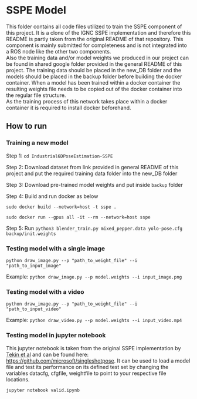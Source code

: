 # SSPE Model
This folder contains all code files utilized to train the SSPE component of this project. It is a clone of the IGNC SSPE implementation and therefore this README is partly taken from the original README of that repository. This component is mainly submitted for completeness and is not integrated into a ROS node like the other two components. </br>
Also the training data and/or model weights we produced in our project can be found in shared google folder provided in the general README of this project. The training data should be placed in the new_DB folder and the models should be placed in the backup folder before building the docker container. When a model has been trained within a docker container the resulting weights file needs to be copied out of the docker container into the regular file structure.</br>
As the training process of this network takes place within a docker container it is required to install docker beforehand.

## How to run
### Training a new model


Step 1: `cd Industrial6DPoseEstimation-SSPE`

Step 2: Download dataset from link provided in general README of this project and put the required training data folder into the new_DB folder

Step 3: Download pre-trained model weights and put inside `backup` folder

Step 4: Build and run docker as below

`sudo docker build --network=host -t sspe .`

`sudo docker run --gpus all -it --rm --network=host sspe`

Step 5: Run `python3 blender_train.py mixed_pepper.data yolo-pose.cfg backup/init.weights`


### Testing model with a single image

`python draw_image.py --p "path_to_weight_file" --i "path_to_input_image"`

Example: `python draw_image.py --p model.weights --i input_image.png`

### Testing model with a video

`python draw_image.py --p "path_to_weight_file" --i "path_to_input_video"`

Example: `python draw_video.py --p model.weights --i input_video.mp4 `

### Testing model in jupyter notebook

This jupyter notebook is taken from the original SSPE implementation by [Tekin et al](https://arxiv.org/abs/1711.08848) and can be found here: https://github.com/microsoft/singleshotpose.
It can be used to load a model file and test its performance on its defined test set by changing the variables datacfg, cfgfile, weightfile to point to your respective file locations.

`jupyter notebook valid.ipynb `
